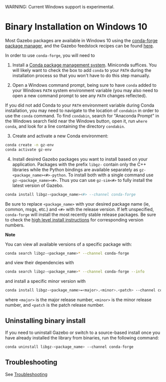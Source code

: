 <div class="warning">
WARNING: Current Windows support is experimental.
</div>

# Binary Installation on Windows 10

Most Gazebo packages are available in Windows 10 using the [conda-forge package manager](https://conda-forge.org/),
and the Gazebo feedstock recipes can be found [here](https://github.com/search?q=org:conda-forge+libgz&type=code).


In order to use `conda-forge`, you will need to
1. Install a [Conda package management system](https://docs.conda.io/projects/conda/en/latest/user-guide/install/download.html).
   Miniconda suffices. You will likely want to check the box to add `conda` to your `PATH`
   during the installation process so that you won't have to do this step manually.

2. Open a Windows command prompt, being sure to have `conda` added to your
   Windows `PATH` system environment variable (you may also need to open
   a new command prompt to see any `PATH` changes reflected).

  If you did not add Conda to your `PATH` environment variable
  during Conda installation, you may need to navigate to the
  location of `condabin` in order to use the `conda` command.
  To find `condabin`, search for "Anaconda Prompt" in the
  Windows search field near the Windows button, open it, run
  `where conda`, and look for a line containing the directory `condabin`.

3. Create and activate a new Conda environment:
  ```bash
  conda create -n gz-env
  conda activate gz-env
  ```
4. Install desired Gazebo packages you want to install based on your application. Packages with the prefix `libgz-`
   contain only the C++ libraries while the Python bindings are available separately as `gz-<package_name><#>-python`.
   To install both with a single command use `gz-<package_name><#>`.
   Thus you can use `gz-sim<#>` to fully install the latest version of Gazebo.
  ```bash
  conda install libgz-<package_name><#> --channel conda-forge
  ```
  Be sure to replace `<package_name>` with your desired package name (ie, common, msgs, etc.)
  and `<#>` with the release version.  If left unspecified, `conda-forge` will install the
  most recently stable release packages.  Be sure to check the
  [high level install instructions](install) for corresponding version numbers.

**Note**

You can view all available versions of a specific package with:
```bash
conda search libgz-<package_name>* --channel conda-forge
```
and view their dependencies with
```bash
conda search libgz-<package_name>* --channel conda-forge --info
```
and install a specific minor version with
```bash
conda install libgz-<package_name>=<major>.<minor>.<patch> --channel conda-forge
```
where `<major>` is the major release number, `<minor>` is the minor release number, and `<patch` is the patch release number.

## Uninstalling binary install

If you need to uninstall Gazebo or switch to a source-based install once you
have already installed the library from binaries, run the following command:

```bash
conda uninstall libgz-<package_name> --channel conda-forge
```

## Troubleshooting

See [Troubleshooting](troubleshooting.md#windows)
